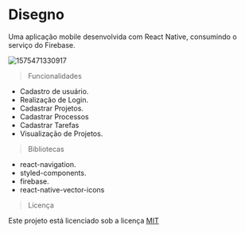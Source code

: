 # Disegno

Uma aplicação mobile desenvolvida com React Native, consumindo o serviço do Firebase.

![1575471330917](https://user-images.githubusercontent.com/71772535/127777703-3ce5f99f-4a2f-4dba-84a3-21ee7261f66f.gif)


> Funcionalidades

- Cadastro de usuário.
- Realização de Login.
- Cadastrar Projetos.
- Cadastrar Processos
- Cadastrar Tarefas
- Visualização de Projetos.

> Bibliotecas

- react-navigation.
- styled-components.
- firebase.
- react-native-vector-icons

> Licença

Este projeto está licenciado sob a licença [MIT](https://mit-license.org/)

